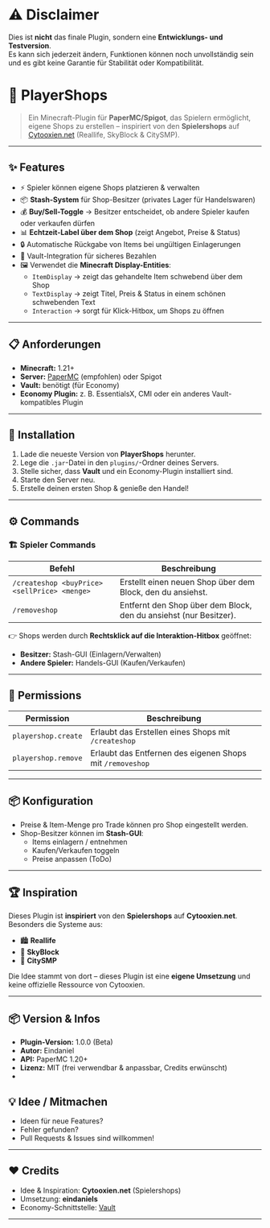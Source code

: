 # ⚠️ Disclaimer
Dies ist **nicht** das finale Plugin, sondern eine **Entwicklungs- und Testversion**.  
Es kann sich jederzeit ändern, Funktionen können noch unvollständig sein und es gibt keine Garantie für Stabilität oder Kompatibilität.

# 🛒 PlayerShops

> Ein Minecraft-Plugin für **PaperMC/Spigot**, das Spielern ermöglicht, eigene Shops zu erstellen – inspiriert von den **Spielershops** auf [Cytooxien.net](https://cytooxien.net) (Reallife, SkyBlock & CitySMP).

---

## ✨ Features

- ⚡ Spieler können eigene Shops platzieren & verwalten
- 📦 **Stash-System** für Shop-Besitzer (privates Lager für Handelswaren)
- 💰 **Buy/Sell-Toggle** → Besitzer entscheidet, ob andere Spieler kaufen oder verkaufen dürfen
- 📊 **Echtzeit-Label über dem Shop** (zeigt Angebot, Preise & Status)
- 🔒 Automatische Rückgabe von Items bei ungültigen Einlagerungen
- 💸 Vault-Integration für sicheres Bezahlen
- 🖼️ Verwendet die **Minecraft Display-Entities**:
    - `ItemDisplay` → zeigt das gehandelte Item schwebend über dem Shop
    - `TextDisplay` → zeigt Titel, Preis & Status in einem schönen schwebenden Text
    - `Interaction` → sorgt für Klick-Hitbox, um Shops zu öffnen

---

## 📋 Anforderungen

- **Minecraft:** 1.21+
- **Server:** [PaperMC](https://papermc.io) (empfohlen) oder Spigot
- **Vault:** benötigt (für Economy)
- **Economy Plugin:** z. B. EssentialsX, CMI oder ein anderes Vault-kompatibles Plugin

---

## 🚀 Installation

1. Lade die neueste Version von **PlayerShops** herunter.
2. Lege die `.jar`-Datei in den `plugins/`-Ordner deines Servers.
3. Stelle sicher, dass **Vault** und ein Economy-Plugin installiert sind.
4. Starte den Server neu.
5. Erstelle deinen ersten Shop & genieße den Handel!

---

## ⚙️ Commands

### 🏗️ Spieler Commands

| Befehl                                       | Beschreibung                                                      |
|----------------------------------------------|-------------------------------------------------------------------|
| `/createshop <buyPrice> <sellPrice> <menge>` | Erstellt einen neuen Shop über dem Block, den du ansiehst.        |
| `/removeshop`                                | Entfernt den Shop über dem Block, den du ansiehst (nur Besitzer). |

👉 Shops werden durch **Rechtsklick auf die Interaktion-Hitbox** geöffnet:
- **Besitzer:** Stash-GUI (Einlagern/Verwalten)
- **Andere Spieler:** Handels-GUI (Kaufen/Verkaufen)

---

## 🔑 Permissions

| Permission          | Beschreibung                                              |
|---------------------|-----------------------------------------------------------|
| `playershop.create` | Erlaubt das Erstellen eines Shops mit `/createshop`       |
| `playershop.remove` | Erlaubt das Entfernen des eigenen Shops mit `/removeshop` | 

---

## 📦 Konfiguration

- Preise & Item-Menge pro Trade können pro Shop eingestellt werden.
- Shop-Besitzer können im **Stash-GUI**:
    - Items einlagern / entnehmen
    - Kaufen/Verkaufen toggeln
    - Preise anpassen (ToDo)

---

## 🏆 Inspiration

Dieses Plugin ist **inspiriert** von den **Spielershops** auf **Cytooxien.net**.  
Besonders die Systeme aus:
- 🏙️ **Reallife**
- 🌌 **SkyBlock**
- 🌆 **CitySMP**

Die Idee stammt von dort – dieses Plugin ist eine **eigene Umsetzung** und keine offizielle Ressource von Cytooxien.

---

## 📦 Version & Infos

- **Plugin-Version:** 1.0.0 (Beta)
- **Autor:** Eindaniel
- **API:** PaperMC 1.20+
- **Lizenz:** MIT (frei verwendbar & anpassbar, Credits erwünscht)
- 
## 💡 Idee / Mitmachen

- Ideen für neue Features?
- Fehler gefunden?
- Pull Requests & Issues sind willkommen!

---

## ❤️ Credits

- Idee & Inspiration: **Cytooxien.net** (Spielershops)
- Umsetzung: **eindaniels**
- Economy-Schnittstelle: [Vault](https://www.spigotmc.org/resources/vault.34315/)

---
